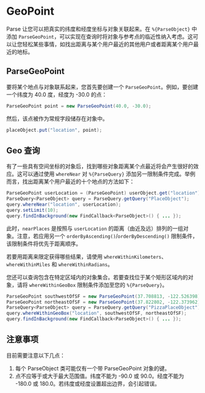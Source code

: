 # GeoPoint

Parse 让您可以把真实的纬度和经度坐标与对象关联起来。在 `%{ParseObject}` 中添加 `ParseGeoPoint`，可以实现在查询时将对象与参考点的临近性纳入考虑。这可以让您轻松某些事情，如找出距离与某个用户最近的其他用户或者距离某个用户最近的地标。

## ParseGeoPoint

要将某个地点与对象联系起来，您首先要创建一个 `ParseGeoPoint`。例如，要创建一个纬度为 40.0 度，经度为 -30.0 的点：

```java
ParseGeoPoint point = new ParseGeoPoint(40.0, -30.0);
```

然后，该点被作为常规字段储存在对象中。

```java
placeObject.put("location", point);
```

## Geo 查询

有了一些具有空间坐标的对象后，找到哪些对象距离某个点最近将会产生很好的效应。这可以通过使用 `whereNear` 对 `%{ParseQuery}` 添加另一限制条件完成。举例而言，找出距离某个用户最近的十个地点的方法如下：

```java
ParseGeoPoint userLocation = (ParseGeoPoint) userObject.get("location");
ParseQuery<ParseObject> query = ParseQuery.getQuery("PlaceObject");
query.whereNear("location", userLocation);
query.setLimit(10);
query.findInBackground(new FindCallback<ParseObject>() { ... });
```

此时，`nearPlaces` 是按照与 `userLocation` 的距离（由近及远）排列的一组对象。注意，若应用另一个 `orderByAscending()`/`orderByDescending()` 限制条件，该限制条件将优先于距离顺序。

若要用距离来限定获得哪些结果，请使用 `whereWithinKilometers`、`whereWithinMiles` 和 `whereWithinRadians`。

您还可以查询包含在特定区域内的对象集合。若要查找位于某个矩形区域内的对象，请将 `whereWithinGeoBox` 限制条件添加至您的 `%{ParseQuery}`。

```java
ParseGeoPoint southwestOfSF = new ParseGeoPoint(37.708813, -122.526398);
ParseGeoPoint northeastOfSF = new ParseGeoPoint(37.822802, -122.373962);
ParseQuery<ParseObject> query = ParseQuery.getQuery("PizzaPlaceObject");
query.whereWithinGeoBox("location", southwestOfSF, northeastOfSF);
query.findInBackground(new FindCallback<ParseObject>() { ... });
```

## 注意事项

目前需要注意以下几点：

1.  每个 ParseObject 类可能仅有一个带 ParseGeoPoint 对象的键。
2.  点不应等于或大于最大范围值。纬度不能为 -90.0 或 90.0。经度不能为 -180.0 或 180.0。若纬度或经度设置超出边界，会引起错误。
